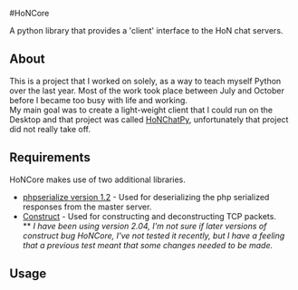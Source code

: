 #HoNCore

A python library that provides a 'client' interface to the HoN chat servers.

## About
This is a project that I worked on solely, as a way to teach myself Python over the last year. Most of the work took place between July and October before I became too busy with life and working.  
My main goal was to create a light-weight client that I could run on the Desktop and that project was called [HoNChatPy](http://github.com/Joev-/honchatpy.git), unfortunately that project did not really take off.  

## Requirements

HoNCore makes use of two additional libraries.

* [phpserialize version 1.2](http://pypi.python.org/pypi/phpserialize) - Used for deserializing the php serialized responses from the master server.
* [Construct](https://github.com/MostAwesomeDude/construct) - Used for constructing and deconstructing TCP packets.  
** _I have been using version 2.04, I'm not sure if later versions of construct bug HoNCore, I've not tested it recently, but I have a feeling that a previous test meant that some changes needed to be made._

## Usage